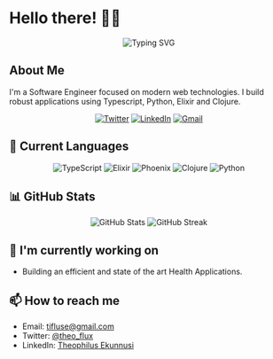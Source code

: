 # Hello there! 👋🏾

<div align="center">
  <img src="https://readme-typing-svg.herokuapp.com?font=Fira+Code&pause=1000&color=0969DA&center=true&vCenter=true&width=700&lines=Software+Engineer;Web+Technology+Enthusiast;Typescript+%7C+Python+%7C+Elixir+%7C+Clojure+Developer" alt="Typing SVG" />
</div>

## About Me

I'm a Software Engineer focused on modern web technologies. I build robust applications using Typescript, Python, Elixir and Clojure.

<div align="center">
  
[![Twitter](https://img.shields.io/badge/Twitter-%231DA1F2.svg?style=for-the-badge&logo=Twitter&logoColor=white)](https://twitter.com/theo_flux)
[![LinkedIn](https://img.shields.io/badge/linkedin-%230077B5.svg?style=for-the-badge&logo=linkedin&logoColor=white)](https://www.linkedin.com/in/theophilus-ekunnusi-3257a0169)
[![Gmail](https://img.shields.io/badge/Gmail-D14836?style=for-the-badge&logo=gmail&logoColor=white)](mailto:tifluse@gmail.com)

</div>

## 🚀 Current Languages

<div align="center">
  
![TypeScript](https://img.shields.io/badge/typescript-%23007ACC.svg?style=for-the-badge&logo=typescript&logoColor=white)
![Elixir](https://img.shields.io/badge/Elixir-4B275F?style=for-the-badge&logo=elixir&logoColor=white)
![Phoenix](https://img.shields.io/badge/Phoenix-EF3E36?style=for-the-badge&logo=phoenix-framework&logoColor=white)
![Clojure](https://img.shields.io/badge/Clojure-5881D8?style=for-the-badge&logo=clojure&logoColor=white)
![Python](https://img.shields.io/badge/Python-3776AB?style=for-the-badge&logo=python&logoColor=white)

</div>

## 📊 GitHub Stats

<div align="center">
  <img src="https://github-readme-stats.vercel.app/api?username=theo-flux&show_icons=true&theme=tokyonight" alt="GitHub Stats" />
  <img src="https://github-readme-streak-stats.herokuapp.com/?user=theo-flux&theme=tokyonight" alt="GitHub Streak" />
</div>

## 🔭 I'm currently working on

- Building an efficient and state of the art Health Applications.

## 📫 How to reach me

- Email: [tifluse@gmail.com](mailto:tifluse@gmail.com)
- Twitter: [@theo_flux](https://twitter.com/theo_flux)
- LinkedIn: [Theophilus Ekunnusi](https://www.linkedin.com/in/theophilus-ekunnusi-3257a0169)
